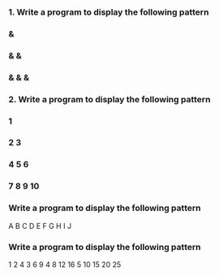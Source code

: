 ### 1. Write a program to display the following pattern
###        &
###    &       &
### &       &       &

### 2. Write a program to display the following pattern
### 1
### 2   3
### 4   5   6
### 7   8   9   10

### Write a program to display the following pattern
A
B   C
D   E   F
G   H   I   J

### Write a program to display the following pattern
1
2   4
3   6   9
4   8   12   16
5   10   15   20   25